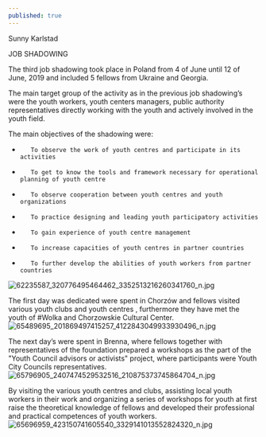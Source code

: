 ```yaml
---
published: true
---
```

Sunny Karlstad 

JOB SHADOWING 

The third job shadowing took place in Poland from 4 of June until 12 of June, 2019 and included 5 fellows from Ukraine and Georgia. 

The main target group of the activity as in the previous job shadowing’s were the youth workers, youth centers managers, public authority representatives directly working with the youth and actively involved in the youth field.

The main objectives of the shadowing were:

-        To observe the work of youth centres and participate in its activities

-        To get to know the tools and framework necessary for operational planning of youth centre

-        To observe cooperation between youth centres and youth organizations

-        To practice designing and leading youth participatory activities

-        To gain experience of youth centre management

-        To increase capacities of youth centres in partner countries

-        To further develop the abilities of youth workers from partner countries

![62235587_320776495464462_3352513216260341760_n.jpg]({{site.baseurl}}/_posts/62235587_320776495464462_3352513216260341760_n.jpg)

The first day was dedicated were spent in Chorzów and fellows visited various youth clubs and youth centres , furthermore  they have met the youth of #Wolka and Chorzowskie Cultural Center. 
![65489695_201869497415257_4122843049933930496_n.jpg]({{site.baseurl}}/_posts/65489695_201869497415257_4122843049933930496_n.jpg)

The next day’s were spent in Brenna, where fellows together with representatives of the foundation prepared a workshops as the part of the "Youth Council advisors or activists" project, where  participants were Youth City Councils representatives.
![65796905_2407474529532516_210875373745864704_n.jpg]({{site.baseurl}}/_posts/65796905_2407474529532516_210875373745864704_n.jpg)

By visiting the various youth centres and clubs, assisting local youth workers in their work and organizing a series of workshops for youth at first raise the theoretical knowledge of fellows and developed their  professional and practical competences of youth workers. 
![65696959_423150741605540_3329141013552824320_n.jpg]({{site.baseurl}}/_posts/65696959_423150741605540_3329141013552824320_n.jpg)
